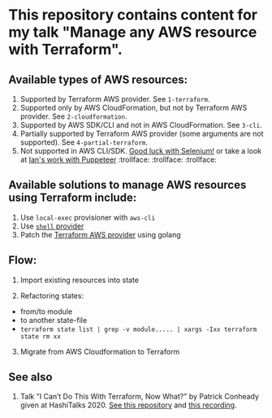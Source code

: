 # This repository contains content for my talk "Manage any AWS resource with Terraform".


## Available types of AWS resources:

1. Supported by Terraform AWS provider. See `1-terraform`.
2. Supported only by AWS CloudFormation, but not by Terraform AWS provider. See `2-cloudformation`.
3. Supported by AWS SDK/CLI and not in AWS CloudFormation. See `3-cli`.
4. Partially supported by Terraform AWS provider (some arguments are not supported). See `4-partial-terraform`.
5. Not supported in AWS CLI/SDK. [Good luck with Selenium!](https://aws.amazon.com/about-aws/whats-new/2020/01/aws-device-farm-announces-desktop-browser-testing-using-selenium/) or take a look at [Ian's work with Puppeteer](https://github.com/iann0036/aws-account-controller) :trollface: :trollface: :trollface:


## Available solutions to manage AWS resources using Terraform include:

1. Use `local-exec` provisioner with `aws-cli`
2. Use [`shell` provider](https://github.com/scottwinkler/terraform-provider-shell)
3. Patch the [Terraform AWS provider](https://github.com/terraform-providers/terraform-provider-aws/) using golang


## Flow:

1. Import existing resources into state

2. Refactoring states:
  - from/to module
  - to another state-file
  - `terraform state list | grep -v module..... | xargs -Ixx terraform state rm xx`

3. Migrate from AWS Cloudformation to Terraform


## See also

1. Talk "I Can’t Do This With Terraform, Now What?" by Patrick Conheady given at HashiTalks 2020. [See this repository](https://github.com/pacon-vib/tfcando) and [this recording](https://www.hashicorp.com/resources/i-can-t-do-this-with-terraform-now-what).
